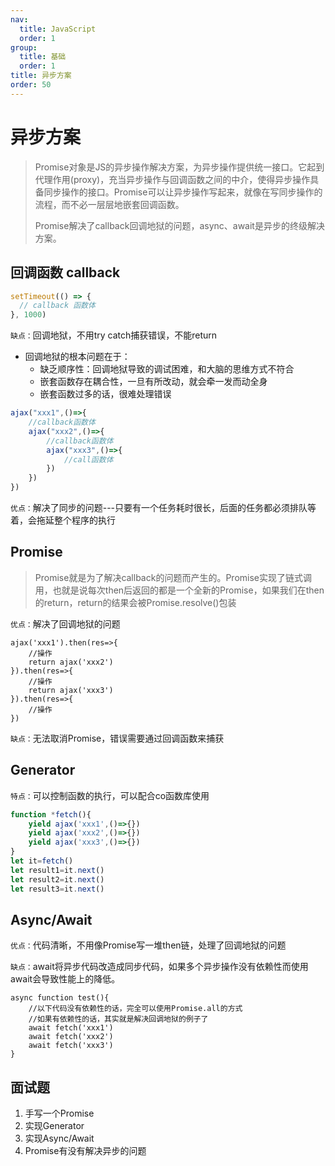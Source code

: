 ```yaml
---
nav:
  title: JavaScript
  order: 1
group:
  title: 基础
  order: 1
title: 异步方案
order: 50
---
```


# 异步方案

> Promise对象是JS的异步操作解决方案，为异步操作提供统一接口。它起到代理作用(proxy)，充当异步操作与回调函数之间的中介，使得异步操作具备同步操作的接口。Promise可以让异步操作写起来，就像在写同步操作的流程，而不必一层层地嵌套回调函数。
>
> Promise解决了callback回调地狱的问题，async、await是异步的终级解决方案。

## 回调函数 callback

```js
setTimeout(() => {
  // callback 函数体
}, 1000)
```

`缺点：`回调地狱，不用try catch捕获错误，不能return

- 回调地狱的根本问题在于：
  - 缺乏顺序性：回调地狱导致的调试困难，和大脑的思维方式不符合
  - 嵌套函数存在耦合性，一旦有所改动，就会牵一发而动全身
  - 嵌套函数过多的话，很难处理错误

```js
ajax("xxx1",()=>{
    //callback函数体
    ajax("xxx2",()=>{
        //callback函数体
        ajax("xxx3",()=>{
            //call函数体
        })
    })
})
```

`优点：`解决了同步的问题---只要有一个任务耗时很长，后面的任务都必须排队等着，会拖延整个程序的执行

## Promise

> Promise就是为了解决callback的问题而产生的。Promise实现了链式调用，也就是说每次then后返回的都是一个全新的Promise，如果我们在then的return，return的结果会被Promise.resolve()包装

`优点：`解决了回调地狱的问题

```
ajax('xxx1').then(res=>{
    //操作
    return ajax('xxx2')
}).then(res=>{
    //操作
    return ajax('xxx3')
}).then(res=>{
    //操作
})
```

`缺点：`无法取消Promise，错误需要通过回调函数来捕获

## Generator

`特点：`可以控制函数的执行，可以配合co函数库使用

```js
function *fetch(){
    yield ajax('xxx1',()=>{})
    yield ajax('xxx2',()=>{})
    yield ajax('xxx3',()=>{})
}
let it=fetch()
let result1=it.next()
let result2=it.next()
let result3=it.next()
```

## Async/Await

`优点：`代码清晰，不用像Promise写一堆then链，处理了回调地狱的问题

`缺点：`await将异步代码改造成同步代码，如果多个异步操作没有依赖性而使用await会导致性能上的降低。

```
async function test(){
    //以下代码没有依赖性的话，完全可以使用Promise.all的方式
    //如果有依赖性的话，其实就是解决回调地狱的例子了
    await fetch('xxx1')
    await fetch('xxx2')
    await fetch('xxx3')
}
```

## 面试题

1. 手写一个Promise
2. 实现Generator
3. 实现Async/Await
4. Promise有没有解决异步的问题